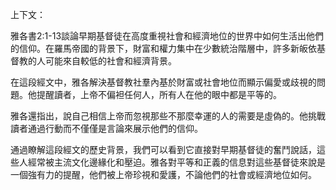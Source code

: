上下文：

雅各書2:1-13談論早期基督徒在高度重視社會和經濟地位的世界中如何生活出他們的信仰。在羅馬帝國的背景下，財富和權力集中在少數統治階層中，許多新皈依基督教的人可能來自較低的社會和經濟背景。

在這段經文中，雅各解決基督教社羣內基於財富或社會地位而顯示偏愛或歧視的問題。他提醒讀者，上帝不偏袒任何人，所有人在他的眼中都是平等的。

雅各還指出，說自己相信上帝而忽視那些不那麼幸運的人的需要是虛偽的。他挑戰讀者通過行動而不僅僅是言論來展示他們的信仰。

通過瞭解這段經文的歷史背景，我們可以看到它直接對早期基督徒的奮鬥說話，這些人經常被主流文化邊緣化和壓迫。雅各對平等和正義的信息對這些基督徒來說是一個強有力的提醒，他們被上帝珍視和愛護，不論他們的社會或經濟地位如何。